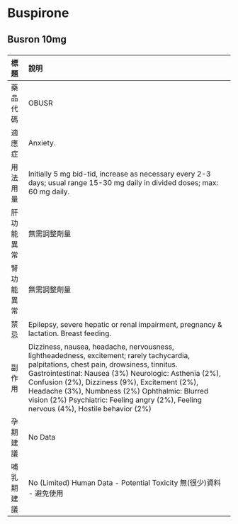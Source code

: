 # Buspirone

## Busron 10mg

##### 

| 標題       | 說明                                                                                                                                                                                                                                                                                                                                                                                           |
|:-----------|:-----------------------------------------------------------------------------------------------------------------------------------------------------------------------------------------------------------------------------------------------------------------------------------------------------------------------------------------------------------------------------------------------|
| 藥品代碼   | OBUSR                                                                                                                                                                                                                                                                                                                                                                                          |
| 適應症     | Anxiety.                                                                                                                                                                                                                                                                                                                                                                                       |
| 用法用量   | Initially 5 mg bid-tid, increase as necessary every 2-3 days; usual range 15-30 mg daily in divided doses; max: 60 mg daily.                                                                                                                                                                                                                                                                   |
| 肝功能異常 | 無需調整劑量                                                                                                                                                                                                                                                                                                                                                                                   |
| 腎功能異常 | 無需調整劑量                                                                                                                                                                                                                                                                                                                                                                                   |
| 禁忌       | Epilepsy, severe hepatic or renal impairment, pregnancy & lactation. Breast feeding.                                                                                                                                                                                                                                                                                                           |
| 副作用     | Dizziness, nausea, headache, nervousness, lightheadedness, excitement; rarely tachycardia, palpitations, chest pain, drowsiness, tinnitus. Gastrointestinal: Nausea (3%) Neurologic: Asthenia (2%), Confusion (2%), Dizziness (9%), Excitement (2%), Headache (3%), Numbness (2%) Ophthalmic: Blurred vision (2%) Psychiatric: Feeling angry (2%), Feeling nervous (4%), Hostile behavior (2%) |
| 孕期建議   | No Data                                                                                                                                                                                                                                                                                                                                                                                        |
| 哺乳期建議 | No (Limited) Human Data - Potential Toxicity 無(很少)資料 - 避免使用                                                                                                                                                                                                                                                                                                                           |

